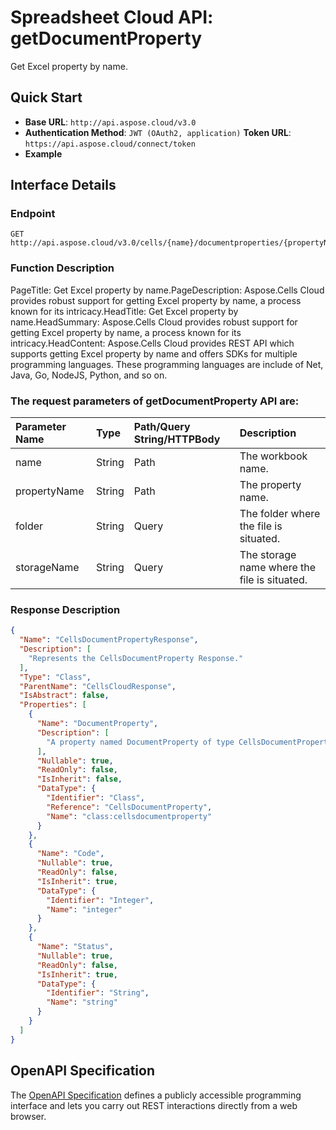 # **Spreadsheet Cloud API: getDocumentProperty**

Get Excel property by name. 


## **Quick Start**

- **Base URL**: `http://api.aspose.cloud/v3.0`
- **Authentication Method**: `JWT (OAuth2, application)`  **Token URL**: `https://api.aspose.cloud/connect/token`
- **Example** 

## **Interface Details**

### **Endpoint** 

```
GET http://api.aspose.cloud/v3.0/cells/{name}/documentproperties/{propertyName}
```
### **Function Description**
PageTitle: Get Excel property by name.PageDescription: Aspose.Cells Cloud provides robust support for getting Excel property by name, a process known for its intricacy.HeadTitle: Get Excel property by name.HeadSummary: Aspose.Cells Cloud provides robust support for getting Excel property by name, a process known for its intricacy.HeadContent: Aspose.Cells Cloud provides REST API which supports getting Excel property by name and offers SDKs for multiple programming languages. These programming languages are include of Net, Java, Go, NodeJS, Python, and so on.

### The request parameters of **getDocumentProperty** API are: 

| Parameter Name | Type | Path/Query String/HTTPBody | Description | 
| :- | :- | :- |:- | 
|name|String|Path|The workbook name.|
|propertyName|String|Path|The property name.|
|folder|String|Query|The folder where the file is situated.|
|storageName|String|Query|The storage name where the file is situated.|

### **Response Description**
```json
{
  "Name": "CellsDocumentPropertyResponse",
  "Description": [
    "Represents the CellsDocumentProperty Response."
  ],
  "Type": "Class",
  "ParentName": "CellsCloudResponse",
  "IsAbstract": false,
  "Properties": [
    {
      "Name": "DocumentProperty",
      "Description": [
        "A property named DocumentProperty of type CellsDocumentProperty is defined with get and set accessors."
      ],
      "Nullable": true,
      "ReadOnly": false,
      "IsInherit": false,
      "DataType": {
        "Identifier": "Class",
        "Reference": "CellsDocumentProperty",
        "Name": "class:cellsdocumentproperty"
      }
    },
    {
      "Name": "Code",
      "Nullable": true,
      "ReadOnly": false,
      "IsInherit": true,
      "DataType": {
        "Identifier": "Integer",
        "Name": "integer"
      }
    },
    {
      "Name": "Status",
      "Nullable": true,
      "ReadOnly": false,
      "IsInherit": true,
      "DataType": {
        "Identifier": "String",
        "Name": "string"
      }
    }
  ]
}
```


## OpenAPI Specification

The [OpenAPI Specification](https://reference.aspose.cloud/cells/#/PropertiesController/GetDocumentProperty) defines a publicly accessible programming interface and lets you carry out REST interactions directly from a web browser.

